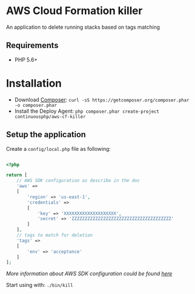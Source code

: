 AWS Cloud Formation killer
==========================

An application to delete running stacks based on tags matching

## Requirements

* PHP 5.6+

# Installation

* Download [Composer](https://getcomposer.org/download/): `curl -sS https://getcomposer.org/composer.phar -o composer.phar`
* Install the Deploy Agent: `php composer.phar create-project continuousphp/aws-cf-killer`

## Setup the application

Create a `config/local.php` file as following:
```php

<?php

return [
    // AWS SDK configuration as describe in the doc
    'aws' =>
    [
        'region' => 'us-east-1',
        'credentials' =>
        [
            'key' => 'XXXXXXXXXXXXXXXXXXXX',
            'secret' => 'ZZZZZZZZZZZZZZZZZZZZZZZZZZZZZZZZZZZZZZ'
        ]
    ],
    // tags to match for deletion
    'tags' =>
    [
        'env' => 'acceptance'
    ]
];

```
_More information about AWS SDK configuration could be found [here](http://docs.aws.amazon.com/aws-sdk-php/v3/api/class-Aws.AwsClient.html#___construct)_

Start using with: `./bin/kill`